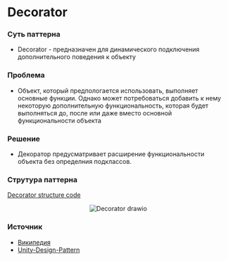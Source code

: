 # Decorator

### Суть паттерна

- Decorator - предназначен для динамического подключения дополнительного поведения к объекту

### Проблема
- Объект, который предпологается использовать, выполняет основные функции. Однако может потребоваться добавить к нему некоторую дополнительную функциональность, которая будет выполняться до, после или даже вместо основной функциональности объекта

### Решение
- Декоратор предусматривает расширение функциональности объекта без определния подклассов.

### Струтура паттерна

[Decorator structure code](https://github.com/artem-karaman/Unity-Design-Pattern/blob/master/Assets/Structural%20Patterns/Decorator%20Pattern/Structure/DecoratorStructure.cs)

<div align="center">
  
  
![Decorator drawio](https://user-images.githubusercontent.com/19500536/160259968-c9ef8851-f98e-4cff-94d8-ebdd58329206.svg)

</div>

### Источник


- [Википедия](https://ru.wikipedia.org/wiki/%D0%94%D0%B5%D0%BA%D0%BE%D1%80%D0%B0%D1%82%D0%BE%D1%80_(%D1%88%D0%B0%D0%B1%D0%BB%D0%BE%D0%BD_%D0%BF%D1%80%D0%BE%D0%B5%D0%BA%D1%82%D0%B8%D1%80%D0%BE%D0%B2%D0%B0%D0%BD%D0%B8%D1%8F))
- [Unity-Design-Pattern](https://github.com/artem-karaman/Unity-Design-Pattern)
